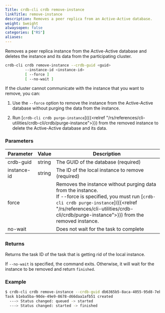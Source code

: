 ```yaml
---
Title: crdb-cli crdb remove-instance
linkTitle: remove-instance
description: Removes a peer replica from an Active-Active database.
weight: $weight
alwaysopen: false
categories: ["RS"]
aliases:
---
```


Removes a peer replica instance from the Active-Active database and deletes the instance and its data from the participating cluster.

```sh
crdb-cli crdb remove-instance --crdb-guid <guid>
         --instance-id <instance-id>
         [ --force ]
         [ --no-wait ]
```

If the cluster cannot communicate with the instance that you want to remove, you can:

1. Use the `--force` option to remove the instance from the Active-Active database without purging the data from the instance.

1. Run [`crdb-cli crdb purge-instance`]({{<relref "/rs/references/cli-utilities/crdb-cli/crdb/purge-instance">}}) from the removed instance to delete the Active-Active database and its data.

### Parameters

| Parameter                    | Value  | Description|
|------------------------------|--------|------------|
| crdb-guid         | string | The GUID of the database (required) |
| instance-id | string | The ID of the local instance to remove (required) |
| force                        |        | Removes the instance without purging data from the instance. <br>If --force is specified, you must run [`crdb-cli crdb purge-instance`]({{<relref "/rs/references/cli-utilities/crdb-cli/crdb/purge-instance">}}) from the removed instance. |
| no-wait                      |        | Does not wait for the task to complete |

### Returns

Returns the task ID of the task that is getting rid of the local instance.

If `--no-wait` is specified, the command exits. Otherwise, it will wait for the instance to be removed and return `finished`.

### Example

```sh
$ crdb-cli crdb remove-instance --crdb-guid db6365b5-8aca-4055-95d8-7eb0105c0b35 --instance-id 2 --force
Task b1eba5ba-90de-49e9-8678-d66daa1afb51 created
  ---> Status changed: queued -> started
  ---> Status changed: started -> finished
```
